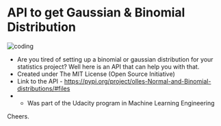 # API to get Gaussian & Binomial Distribution 

![coding](https://images.unsplash.com/photo-1536148935331-408321065b18?ixlib=rb-1.2.1&ixid=eyJhcHBfaWQiOjEyMDd9&auto=format&fit=crop&w=633&q=80)

* Are you tired of setting up a binomial or gaussian distribution for your statistics project? Well here is an API that can help you with that. 
* Created under The MIT License (Open Source Initiative) 
* Link to the API - https://pypi.org/project/olles-Normal-and-Binomial-distributions/#files
* * Was part of the Udacity program in Machine Learning Engineering 

Cheers. 
